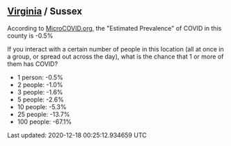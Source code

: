 
## [Virginia](/united-states/virginia) / Sussex

According to [MicroCOVID.org](http://microcovid.org),
the "Estimated Prevalence" of COVID in this county is -0.5%

If you interact with a certain number of people in this location
(all at once in a group, or spread out across the day), what is the chance that
1 or more of them has COVID?

- 1 person: -0.5%
- 2 people: -1.0%
- 3 people: -1.6%
- 5 people: -2.6%
- 10 people: -5.3%
- 25 people: -13.7%
- 100 people: -67.1%

Last updated: 2020-12-18 00:25:12.934659 UTC
